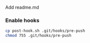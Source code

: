 Add readme.md


### Enable hooks

```bash
cp post-hook.sh .git/hooks/pre-push
chmod 755 .git/hooks/pre-push
```

